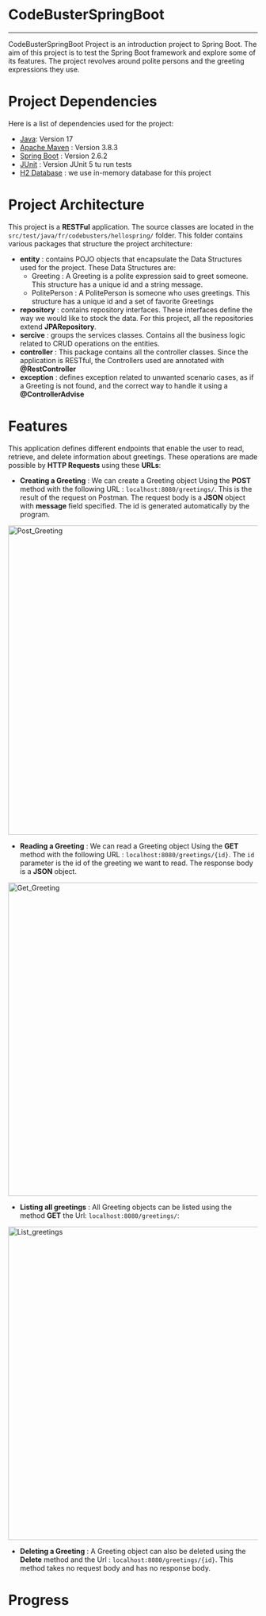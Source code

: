 ﻿# CodeBusterSpringBoot
***

CodeBusterSpringBoot Project is an introduction project to Spring Boot. The aim of this project is to test the Spring Boot framework and explore some of its features.
The project revolves around polite persons and the greeting expressions they use.

# Project Dependencies
Here is a list of dependencies used for the project:
* [Java](https://www.java.com/fr/): Version 17
* [Apache Maven](https://maven.apache.org/) : Version 3.8.3
* [Spring Boot](https://spring.io/projects/spring-boot) : Version 2.6.2
* [JUnit](https://junit.org/junit5) : Version JUnit 5 tu run tests
* [H2 Database](http://h2database.com/html/main.html) : we use in-memory database for this project

# Project Architecture

This project is a **RESTFul** application. The source classes are located in the `src/test/java/fr/codebusters/hellospring/` folder. 
This folder contains various packages that structure the project architecture:
* **entity** : contains POJO objects that encapsulate the Data Structures used for the project. These Data Structures are:
    * Greeting : A Greeting is a polite expression said to greet someone. This structure has a unique id and a string message.
    * PolitePerson : A PolitePerson is someone who uses greetings. This structure has a unique id and a set of favorite Greetings
* **repository** : contains repository interfaces. These interfaces define the way we would like to stock the data. For this project, all the repositories extend **JPARepository**.
* **sercive** : groups the services classes. Contains all the business logic related to CRUD operations on the entities.
* **controller** : This package contains all the controller classes. Since the application is RESTful, the Controllers used are annotated with **@RestController**
* **exception** : defines exception related to unwanted scenario cases, as if a Greeting is not found, and the correct way to handle it using a **@ControllerAdvise**


# Features

This application defines different endpoints that enable the user to read, retrieve, and delete information about greetings. These operations are made possible by **HTTP Requests** using these **URLs**:

* **Creating a Greeting** : We can create a Greeting object Using the **POST** method with the following URL : `localhost:8080/greetings/`. This is the result of the request on Postman. The request body is a **JSON** object with **message** field specified. The id is generated automatically by the program.

<img width="623" alt="Post_Greeting" src="https://user-images.githubusercontent.com/59917018/153766859-a6dfcbab-d419-4bd2-b563-fd6da58d1320.PNG">

* **Reading a Greeting** : We can read a Greeting object Using the **GET** method with the following URL : `localhost:8080/greetings/{id}`. The `id` parameter is the id of the greeting we want to read. The response body is a **JSON** object.


<img width="631" alt="Get_Greeting" src="https://user-images.githubusercontent.com/59917018/153766993-c9019910-0512-43c8-9d22-591fdb433f5a.PNG">

* **Listing all greetings** : All Greeting objects can be listed using the method **GET** the Url: `localhost:8080/greetings/`:

<img width="631" alt="List_greetings" src="https://user-images.githubusercontent.com/59917018/153767167-dc2e0ef6-1f6f-4c08-baf5-09de6b4e02ef.PNG">


* **Deleting a Greeting** : A Greeting object can also be deleted using the **Delete** method and the Url : `localhost:8080/greetings/{id}`. This method takes no request body and has no response body.

# Progress
